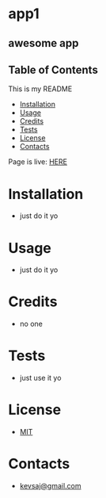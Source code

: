 
  
  # app1

  ## awesome app

  ## Table of Contents
  This is my README
  * [Installation](#installation)
  * [Usage](#Usage)
  * [Credits](#Credits)
  * [Tests](#Tests)
  * [License](#License)
  * [Contacts](#Contacts)

  Page is live: [HERE](https://kevsaj.github.io/app1/)

  # Installation
  * just do it yo

  # Usage
  * just do it yo

  # Credits
  * no one

  # Tests
  * just use it yo

  # License
  * [MIT](https://github.com/kevsaj/app1/blob/main/LICENSE)

  # Contacts
  * kevsaj@gmail.com

  
